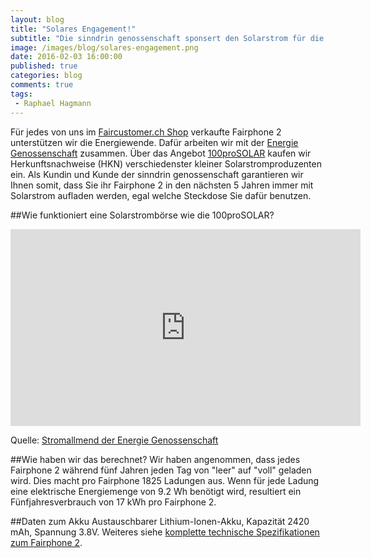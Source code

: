 ```yaml
---
layout: blog
title: "Solares Engagement!"
subtitle: "Die sinndrin genossenschaft sponsert den Solarstrom für die von uns verkauften Fairphone 2."
image: /images/blog/solares-engagement.png
date: 2016-02-03 16:00:00
published: true
categories: blog
comments: true
tags:
 - Raphael Hagmann
---
```

Für jedes von uns im [Faircustomer.ch Shop](http://fairphone.faircustomer.ch/) verkaufte Fairphone 2 unterstützen wir die Energiewende. Dafür arbeiten wir mit der [Energie Genossenschaft](http://www.energiegenossenschaft.ch/) zusammen. Über das Angebot [100proSOLAR](http://www.energiegenossenschaft.ch/wp2/produkte/solarstrom-kaufen/) kaufen wir Herkunftsnachweise (HKN) verschiedenster kleiner Solarstromproduzenten ein. Als Kundin und Kunde der sinndrin genossenschaft garantieren wir Ihnen somit, dass Sie ihr Fairphone 2 in den nächsten 5 Jahren immer mit Solarstrom aufladen werden, egal welche Steckdose Sie dafür benutzen.

##Wie funktioniert eine Solarstrombörse wie die 100proSOLAR?
<iframe width="560" height="315" src="https://www.youtube.com/embed/LgR6MwzIX9A" frameborder="0" allowfullscreen></iframe>

Quelle: [Stromallmend der Energie Genossenschaft](http://www.energiegenossenschaft.ch/wp2/stromallmend-2/)

##Wie haben wir das berechnet?
Wir haben angenommen, dass jedes Fairphone 2 während fünf Jahren jeden Tag von "leer" auf "voll" geladen wird. Dies macht pro Fairphone 1825 Ladungen aus. Wenn für jede Ladung eine elektrische Energiemenge von 9.2 Wh benötigt wird, resultiert ein Fünfjahresverbrauch von 17 kWh pro Fairphone 2.

##Daten zum Akku
Austauschbarer Lithium-Ionen-Akku, Kapazität 2420 mAh, Spannung 3.8V. Weiteres siehe [komplette technische Spezifikationen zum Fairphone 2](/angebote/fairphone-2/kaufen/#spezifikationen).